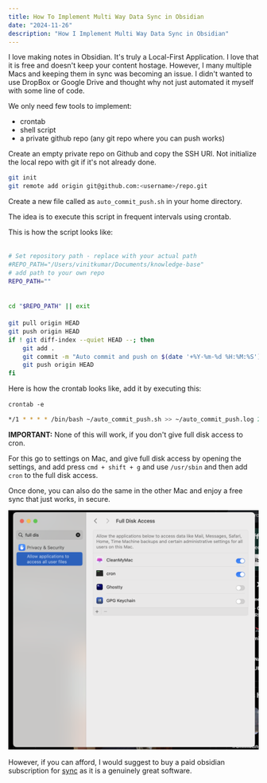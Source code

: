```yaml
---
title: How To Implement Multi Way Data Sync in Obsidian
date: "2024-11-26"
description: "How I Implement Multi Way Data Sync in Obsidian"
---
```



I love making notes in Obsidian. It's truly a Local-First Application. I love that it is free and doesn't keep your content hostage. However, I many multiple Macs and keeping them in sync was becoming an issue. I didn't wanted to use DropBox or Google Drive and thought why not just automated it myself with some line of code.


We only need few tools to implement:
- crontab
- shell script
- a private github repo (any git repo where you can push works)


Create an empty private repo on Github and copy the SSH URl.
Not initialize the local repo with git if it's not already done.


```sh
git init
git remote add origin git@github.com:<username>/repo.git
```


Create a new file called as `auto_commit_push.sh` in your home directory.

The idea is to execute this script in frequent intervals using crontab.

This is how the script looks like:

```sh

# Set repository path - replace with your actual path
#REPO_PATH="/Users/vinitkumar/Documents/knowledge-base"
# add path to your own repo
REPO_PATH=""


cd "$REPO_PATH" || exit

git pull origin HEAD
git push origin HEAD
if ! git diff-index --quiet HEAD --; then
    git add .
    git commit -m "Auto commit and push on $(date '+%Y-%m-%d %H:%M:%S')"
    git push origin HEAD
fi

```

Here is how the crontab looks like, add it by executing this:

`crontab -e`


```sh
*/1 * * * * /bin/bash ~/auto_commit_push.sh >> ~/auto_commit_push.log 2>&1
```
**IMPORTANT:** None of this will work, if you don't give full disk access to cron.


For this go to settings on Mac, and give full disk access by opening the settings, and add press `cmd + shift + g` and use `/usr/sbin` and then add `cron` to the full disk access.

Once done, you can also do the same in the other Mac and enjoy a free sync that just works, in secure.

![full-disk](../../assets/fulldisk.png)

However, if you can afford, I would suggest to buy a paid obsidian subscription for [sync](https://obsidian.md/sync) as it is a genuinely great software.
